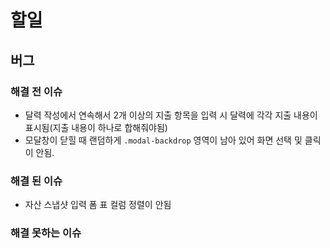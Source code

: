 # 할일

## 버그 
### 해결 전 이슈

- 달력 작성에서 연속해서 2개 이상의 지출 항목을 입력 시 달력에 각각 지출 내용이 표시됨(지출 내용이 하나로 합해줘야됨)
- 모달창이 닫힐 때 랜덤하게 `.modal-backdrop` 영역이 남아 있어 화면 선택 및 클릭이 안됨.  

### 해결 된 이슈

- 자산 스냅샷 입력 폼 표 컬럼 정렬이 안됨

### 해결 못하는 이슈
